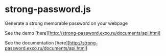 # strong-password.js

Generate a strong memorable password on your webpage

See the demo [here][http://strong-password.exxo.ru/documents/api.html]

See the documentation [here][http://strong-password.exxo.ru/documents/api.html]
